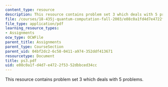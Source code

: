 ```yaml
---
content_type: resource
description: This resource contains problem set 3 which deals with 5 problems.
file: /courses/18-435j-quantum-computation-fall-2003/e08c0a1fd4d7e4722f5352dbbced34cc_ps3.pdf
file_type: application/pdf
learning_resource_types:
- Assignments
ocw_type: OCWFile
parent_title: Assignments
parent_type: CourseSection
parent_uid: 04bf2dc2-6c58-0411-a974-352ddf413671
resourcetype: Document
title: ps3.pdf
uid: e08c0a1f-d4d7-e472-2f53-52dbbced34cc
---
```

This resource contains problem set 3 which deals with 5 problems.

